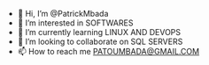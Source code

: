 - 👋 Hi, I’m @PatrickMbada
- 👀 I’m interested in SOFTWARES 
- 🌱 I’m currently learning LINUX AND DEVOPS
- 💞️ I’m looking to collaborate on SQL SERVERS
- 📫 How to reach me PATOUMBADA@GMAIL.COM 

<!---
PatrickMbada/PatrickMbada is a ✨ special ✨ repository because its `README.md` (this file) appears on your GitHub profile.
You can click the Preview link to take a look at your changes.
--->

